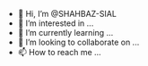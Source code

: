- 👋 Hi, I’m @SHAHBAZ-SIAL
- 👀 I’m interested in ...
- 🌱 I’m currently learning ...
- 💞️ I’m looking to collaborate on ...
- 📫 How to reach me ...

<!---
SHAHBAZ-SIAL/SHAHBAZ-SIAL is a ✨ special ✨ repository because its `README.md` (this file) appears on your GitHub profile.
You can click the Preview link to take a look at your changes.
--->
